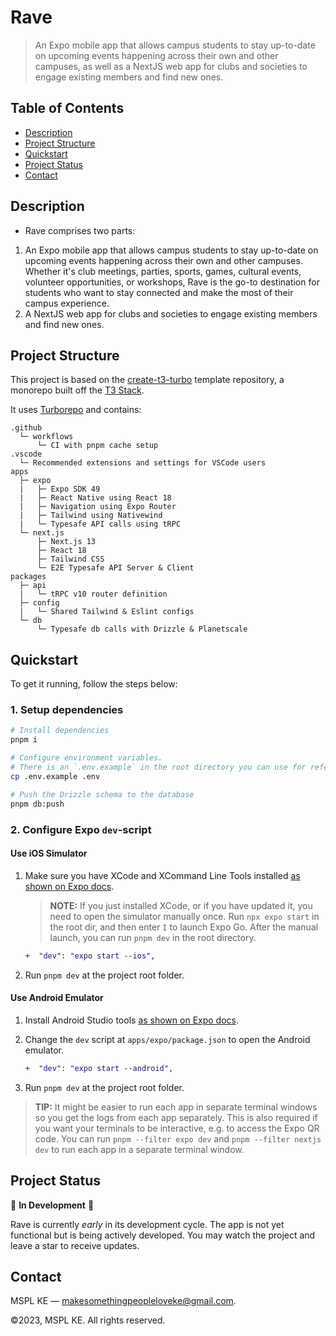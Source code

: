 # Rave

> An Expo mobile app that allows campus students to stay up-to-date on upcoming events happening across their own and other campuses, as well as a NextJS web app for clubs and societies to engage existing members and find new ones.

## Table of Contents

- [Description](#description)
- [Project Structure](#project-structure)
- [Quickstart](#quickstart)
- [Project Status](#project-status)
- [Contact](#contact)

## Description

- Rave comprises two parts:

1. An Expo mobile app that allows campus students to stay up-to-date on upcoming events happening across their own and other campuses. Whether it's club meetings, parties, sports, games, cultural events, volunteer opportunities, or workshops, Rave is the go-to destination for students who want to stay connected and make the most of their campus experience.
2. A NextJS web app for clubs and societies to engage existing members and find new ones.

## Project Structure

This project is based on the [create-t3-turbo](https://github.com/t3-oss/create-t3-turbo) template repository, a monorepo built off the [T3 Stack](https://create.t3.gg).

It uses [Turborepo](https://turbo.build/repo) and contains:

```text
.github
  └─ workflows
      └─ CI with pnpm cache setup
.vscode
  └─ Recommended extensions and settings for VSCode users
apps
  ├─ expo
  |   ├─ Expo SDK 49
  |   ├─ React Native using React 18
  |   ├─ Navigation using Expo Router
  |   ├─ Tailwind using Nativewind
  |   └─ Typesafe API calls using tRPC
  └─ next.js
      ├─ Next.js 13
      ├─ React 18
      ├─ Tailwind CSS
      └─ E2E Typesafe API Server & Client
packages
  ├─ api
  |   └─ tRPC v10 router definition
  ├─ config
  |   └─ Shared Tailwind & Eslint configs
  └─ db
      └─ Typesafe db calls with Drizzle & Planetscale
```

## Quickstart

To get it running, follow the steps below:

### 1. Setup dependencies

```bash
# Install dependencies
pnpm i

# Configure environment variables.
# There is an `.env.example` in the root directory you can use for reference
cp .env.example .env

# Push the Drizzle schema to the database
pnpm db:push
```

### 2. Configure Expo `dev`-script

#### Use iOS Simulator

1. Make sure you have XCode and XCommand Line Tools installed [as shown on Expo docs](https://docs.expo.dev/workflow/ios-simulator/).

   > **NOTE:** If you just installed XCode, or if you have updated it, you need to open the simulator manually once. Run `npx expo start` in the root dir, and then enter `I` to launch Expo Go. After the manual launch, you can run `pnpm dev` in the root directory.

   ```diff
   +  "dev": "expo start --ios",
   ```

2. Run `pnpm dev` at the project root folder.

#### Use Android Emulator

1. Install Android Studio tools [as shown on Expo docs](https://docs.expo.dev/workflow/android-studio-emulator/).

2. Change the `dev` script at `apps/expo/package.json` to open the Android emulator.

   ```diff
   +  "dev": "expo start --android",
   ```

3. Run `pnpm dev` at the project root folder.

> **TIP:** It might be easier to run each app in separate terminal windows so you get the logs from each app separately. This is also required if you want your terminals to be interactive, e.g. to access the Expo QR code. You can run `pnpm --filter expo dev` and `pnpm --filter nextjs dev` to run each app in a separate terminal window.

## Project Status

🚧 **In Development** 🚧

Rave is currently _early_ in its development cycle. The app is not yet functional but is being actively developed. You may watch the project and leave a star to receive updates.

## Contact

MSPL KE — <makesomethingpeopleloveke@gmail.com>.

©2023, MSPL KE. All rights reserved.
